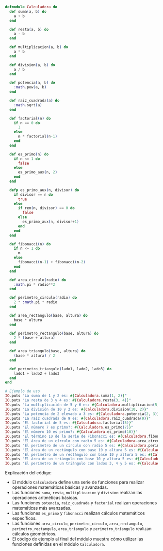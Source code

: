 ```elixir
defmodule Calculadora do
  def suma(a, b) do
    a + b
  end

  def resta(a, b) do
    a - b
  end

  def multiplicacion(a, b) do
    a * b
  end

  def division(a, b) do
    a / b
  end

  def potencia(a, b) do
    :math.pow(a, b)
  end

  def raiz_cuadrada(a) do
    :math.sqrt(a)
  end

  def factorial(n) do
    if n == 0 do
      1
    else
      n * factorial(n-1)
    end
  end

  def es_primo(n) do
    if n <= 1 do
      false
    else
      es_primo_aux(n, 2)
    end
  end

  defp es_primo_aux(n, divisor) do
    if divisor == n do
      true
    else
      if rem(n, divisor) == 0 do
        false
      else
        es_primo_aux(n, divisor+1)
      end
    end
  end

  def fibonacci(n) do
    if n <= 1 do
      n
    else
      fibonacci(n-1) + fibonacci(n-2)
    end
  end

  def area_circulo(radio) do
    :math.pi * radio**2
  end

  def perimetro_circulo(radio) do
    2 * :math.pi * radio
  end

  def area_rectangulo(base, altura) do
    base * altura
  end

  def perimetro_rectangulo(base, altura) do
    2 * (base + altura)
  end

  def area_triangulo(base, altura) do
    (base * altura) / 2
  end

  def perimetro_triangulo(lado1, lado2, lado3) do
    lado1 + lado2 + lado3
  end
end

# Ejemplo de uso
IO.puts "La suma de 1 y 2 es: #{Calculadora.suma(1, 2)}"
IO.puts "La resta de 3 y 4 es: #{Calculadora.resta(3, 4)}"
IO.puts "La multiplicación de 5 y 6 es: #{Calculadora.multiplicacion(5, 6)}"
IO.puts "La división de 10 y 2 es: #{Calculadora.division(10, 2)}"
IO.puts "La potencia de 2 elevado a 3 es: #{Calculadora.potencia(2, 3)}"
IO.puts "La raíz cuadrada de 9 es: #{Calculadora.raiz_cuadrada(9)}"
IO.puts "El factorial de 5 es: #{Calculadora.factorial(5)}"
IO.puts "El número 7 es primo?: #{Calculadora.es_primo(7)}"
IO.puts "El número 10 es primo?: #{Calculadora.es_primo(10)}"
IO.puts "El término 10 de la serie de Fibonacci es: #{Calculadora.fibonacci(10)}"
IO.puts "El área de un círculo con radio 5 es: #{Calculadora.area_circulo(5)}"
IO.puts "El perímetro de un círculo con radio 5 es: #{Calculadora.perimetro_circulo(5)}"
IO.puts "El área de un rectángulo con base 10 y altura 5 es: #{Calculadora.area_rectangulo(10, 5)}"
IO.puts "El perímetro de un rectángulo con base 10 y altura 5 es: #{Calculadora.perimetro_rectangulo(10, 5)}"
IO.puts "El área de un triángulo con base 10 y altura 5 es: #{Calculadora.area_triangulo(10, 5)}"
IO.puts "El perímetro de un triángulo con lados 3, 4 y 5 es: #{Calculadora.perimetro_triangulo(3, 4, 5)}"
```

Explicación del código:

* El módulo `Calculadora` define una serie de funciones para realizar operaciones matemáticas básicas y avanzadas.
* Las funciones `suma`, `resta`, `multiplicacion` y `division` realizan las operaciones aritméticas básicas.
* Las funciones `potencia`, `raiz_cuadrada` y `factorial` realizan operaciones matemáticas más avanzadas.
* Las funciones `es_primo` y `fibonacci` realizan cálculos matemáticos específicos.
* Las funciones `area_circulo`, `perimetro_circulo`, `area_rectangulo`, `perimetro_rectangulo`, `area_triangulo` y `perimetro_triangulo` realizan cálculos geométricos.
* El código de ejemplo al final del módulo muestra cómo utilizar las funciones definidas en el módulo `Calculadora`.